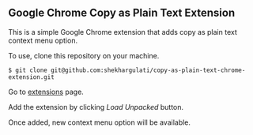 Google Chrome Copy as Plain Text Extension
----

This is a simple Google Chrome extension that adds copy as plain text context menu option. 

To use, clone this repository on your machine.

```
$ git clone git@github.com:shekhargulati/copy-as-plain-text-chrome-extension.git
```

Go to [extensions](chrome://extensions/) page.

Add the extension by clicking *Load Unpacked* button.

Once added, new context menu option will be available.